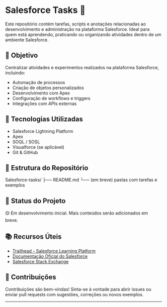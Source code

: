 # Salesforce Tasks 🚀

Este repositório contém tarefas, scripts e anotações relacionadas ao desenvolvimento e administração na plataforma Salesforce. Ideal para quem está aprendendo, praticando ou organizando atividades dentro de um ambiente Salesforce.

## 📌 Objetivo

Centralizar atividades e experimentos realizados na plataforma Salesforce, incluindo:
- Automação de processos
- Criação de objetos personalizados
- Desenvolvimento com Apex
- Configuração de workflows e triggers
- Integrações com APIs externas

## 🧰 Tecnologias Utilizadas

- Salesforce Lightning Platform
- Apex
- SOQL / SOSL
- Visualforce (se aplicável)
- Git & GitHub

## 📁 Estrutura do Repositório

Salesforce-tasks/ ├── README.md └── (em breve) pastas com tarefas e exemplos


## 🚧 Status do Projeto

🟡 Em desenvolvimento inicial. Mais conteúdos serão adicionados em breve.

## 📚 Recursos Úteis

- [Trailhead - Salesforce Learning Platform](https://trailhead.salesforce.com/)
- [Documentação Oficial do Salesforce](https://developer.salesforce.com/docs)
- [Salesforce Stack Exchange](https://salesforce.stackexchange.com/)

## 🤝 Contribuições

Contribuições são bem-vindas! Sinta-se à vontade para abrir issues ou enviar pull requests com sugestões, correções ou novos exemplos.

---



